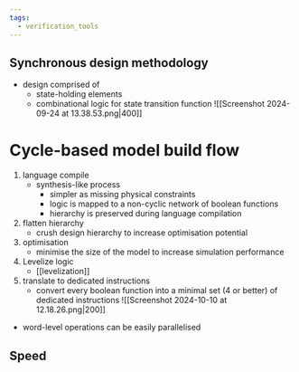 ```yaml
---
tags:
  - verification_tools
---
```

## Synchronous design methodology
- design comprised of 
	- state-holding elements
	- combinational logic for state transition function
![[Screenshot 2024-09-24 at 13.38.53.png|400]]
# Cycle-based model build flow
1. language compile 
	- synthesis-like process
		- simpler as missing physical constraints
		- logic is mapped to a non-cyclic network of boolean functions
		- hierarchy is preserved during language compilation
2. flatten hierarchy 
	- crush design hierarchy to increase optimisation potential
3. optimisation 
	- minimise the size of the model to increase simulation performance
4. Levelize logic
	- [[levelization]]
5. translate to dedicated instructions
	- convert every boolean function into a minimal set (4 or better) of dedicated instructions
	![[Screenshot 2024-10-10 at 12.18.26.png|200]]
- word-level operations can be easily parallelised
## Speed
